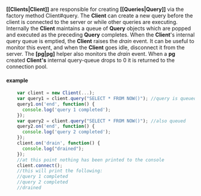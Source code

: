 __[[Clients|Client]]__ are responsible for creating __[[Queries|Query]]__ via the factory method Client#query.  The __Client__ can create a new query before the client is connected to the server or while other queries are executing.  Internally the __Client__ maintains a queue of __Query__ objects which are popped and executed as the preceding __Query__ completes.  When the __Client__'s internal query queue is emptied, the __Client__ raises the _drain_ event.  It can be useful to monitor this event, and when the __Client__ goes idle, disconnect it from the server.  The __[pg|pg]__ helper also monitors the _drain_ event.  When a __pg__ created __Client's__ internal query-queue drops to 0 it is returned to the connection pool.

#### example
```javascript
    var client = new Client(...);
    var query1 = client.query("SELECT * FROM NOW()"); //query is queued.  client is not connected
    query1.on('end', function() {
      console.log('query 1 completed');
    });
    var query2 = client.query("SELECT * FROM NOW()"); //also queued
    query2.on('end', function() {
      console.log('query 2 completed');
    });
    client.on('drain', function() {
      console.log("drained");
    });
    //at this point nothing has been printed to the console
    client.connect();
    //this will print the following:
    //query 1 completed
    //query 2 completed
    //drained
```
